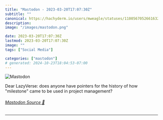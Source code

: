 ```yaml
---
title: "Mastodon - 2023-03-20T17:07:30Z"
subtitle: ""
canonical: https://hachyderm.io/users/mweagle/statuses/110056705266163281
description:
image: "/images/mastodon.png"

date: 2023-03-20T17:07:30Z
lastmod: 2023-03-20T17:07:30Z
image: ""
tags: ["Social Media"]

categories: ["mastodon"]
# generated: 2024-10-23T18:04:53-07:00
---
```

![Mastodon](/images/mastodon.png)

<p>Dear LazyVerse: does anyone have pointers for the history of how &quot;milestone&quot; came to be used in project management?</p>


###### [Mastodon Source 🐘](https://hachyderm.io/@mweagle/110056705266163281)

___
